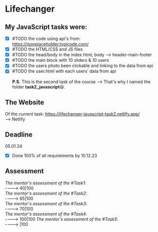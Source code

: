 # Lifechanger

## My JavaScript tasks were:
- [x] #TODO the code using api's from: https://jsonplaceholder.typicode.com/<br>
- [x] #TODO the HTML/CSS and JS files<br>
- [x] #TODO the head/body in the index.html; body --> header-main-footer <br>
- [x] #TODO the main block with 10 sliders & 10 users <br>
- [x] #TODO the users photo been clickable and linking to the data from api<br>
- [x] #TODO the user.html with each users' data from api<br><br>
**P.S.** This is the second task of the course 
--> That's why I named the folder **task2_javascript**😃.

## The Website
Of the current task:
https://lifechanger-javascript-task2.netlify.app/
<br />
--> Netlify

## Deadline
05.01.24 <br />

- [x] Done 100% of all requirements by 10.12.23
## Assessment
_The mentor's assessment of the #Task1_: <br>
----> 40|100 <br>
_The mentor's assessment of the #Task2_: <br>
----> 65|100 <br>
_The mentor's assessment of the #Task3_: <br>
----> 70|100 <br>
_The mentor's assessment of the #Task4_: <br>
----> 100|100
_The mentor's assessment of the #Task5_: <br>
----> |100